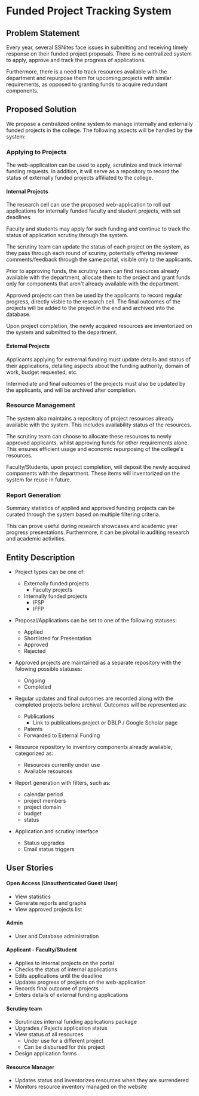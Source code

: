 # Funded Project Tracking System

## Problem Statement

Every year, several SSNites face issues in submitting and receiving timely response on their funded project proposals. There is no centralized system to apply, approve and track the progress of applications. 

Furthermore, there is a need to track resources available with the department and repurpose them for upcoming projects with similar requirements, as opposed to granting funds to acquire redundant components.

## Proposed Solution
We propose a centralized online system to manage internally and externally funded projects in the college. The following aspects will be handled by the system:

### Applying to Projects
The web-application can be used to apply, scrutinize and track internal funding requests. In addition, it will serve as a repository to record the status of externally funded projects affiliated to the college.

#### Internal Projects
The research cell can use the proposed web-application to roll out applications for internally funded faculty and student projects, with set deadlines.

Faculty and students may apply for such funding and continue to track the status of application scrutiny through the system.

The scrutiny team can update the status of each project on the system, as they pass through each round of scuriny, potentially offering reviewer comments/feedback through the same portal, visible only to the applicants.

Prior to approving funds, the scrutiny team can find resources already available with the department, allocate them to the project and grant funds only for components that aren't already available with the department.

Approved projects can then be used by the applicants to record regular progress, directly visble to the research cell. The final outcomes of the projects will be added to the project in the end and archived into the database.

Upon project completion, the newly acquired resources are inventorized on the system and submitted to the department.

#### External Projects
Applicants applying for extrernal funding must update details and status of their applications, detailing aspects about the funding authority, domain of work, budget requested, etc.

Intermediate and final outcomes of the projects must also be updated by the applicants, and will be archived after completion.

### Resource Management
The system also maintains a repository of project resources already available with the system. This includes availability status of the resources. 

The scrutiny team can choose to allocate these resources to newly approved applicants, whilst approving funds for other requirements alone. This ensures efficient usage and economic repurposing of the college's resources.

Faculty/Students, upon project completion, will deposit the newly acquired components with the department. These items will inventorized on the system for reuse in future.

### Report Generation
Summary statistics of applied and approved funding projects can be curated through the system based on multiple filtering criteria.

This can prove useful during research showcases and academic year progress presentations. Furthermore, it can be pivotal in auditing research and academic activities.

## Entity Description
- Project types can be one of:
    - Externally funded projects
        - Faculty projects
    - Internally funded projects
        - IFSP
        - IFFP

- Proposal/Applications can be set to one of the following statuses:
    - Applied
    - Shortlisted for Presentation
    - Approved
    - Rejected

- Approved projects are maintained as a separate repository with the folowing possible statuses:
    - Ongoing
    - Completed
     
- Regular updates and final outcomes are recorded along with the completed projects before archival. Outcomes will be represented as:
    - Publications 
        - Link to publications project _or_ DBLP / Google Scholar page
    - Patents
    - Forwarded to External Funding
    
- Resource repository to inventory components already available, categorized as:
    - Resources currently under use
    - Available resources
    
- Report generation with filters, such as:
    - calendar period
    - project members
    - project domain
    - budget
    - status
    
- Application and scrutiny interface
    - Status upgrades 
    - Email status triggers


## User Stories
#### Open Access (Unauthenticated Guest User)
- View statistics
- Generate reports and graphs
- View approved projects list

#### Admin
- User and Database administration

#### Applicant - Faculty/Student
- Applies to internal projects on the portal
- Checks the status of internal applications
- Edits applications until the deadline
- Updates progress of projects on the web-application
- Records final outcome of projects
- Enters details of external funding applications

#### Scrutiny team
- Scrutinizes internal funding applications package
- Upgrades / Rejects application status
- View status of all resources
    - Under use for a different project
    - Can be disbursed for this project
- Design application forms 

#### Resource Manager
- Updates status and inventorizes resources when they are surrendered
- Monitors resource inventory managed on the website